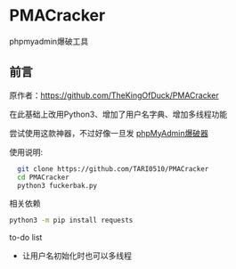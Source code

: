 # PMACracker

phpmyadmin爆破工具

## 前言
原作者：https://github.com/TheKingOfDuck/PMACracker

在此基础上改用Python3、增加了用户名字典、增加多线程功能

尝试使用这款神器，不过好像一旦发
[phpMyAdmin爆破器](https://lddp.github.io/2019/09/15/phpMyAdmin%E7%88%86%E7%A0%B4%E7%A5%9E%E5%99%A8/)

使用说明: 
```bash
  git clone https://github.com/TARI0510/PMACracker
  cd PMACracker
  python3 fuckerbak.py
```

相关依赖
```bash
python3 -m pip install requests
```

to-do list
+ 让用户名初始化时也可以多线程

